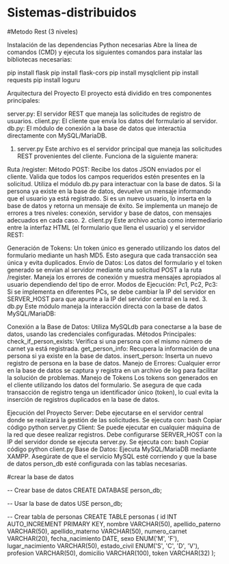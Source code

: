 # Sistemas-distribuidos

#Metodo Rest (3 niveles)

Instalación de las dependencias Python necesarias
Abre la línea de comandos (CMD) y ejecuta los siguientes comandos para instalar las bibliotecas necesarias:

pip install flask
pip install flask-cors
pip install mysqlclient
pip install requests
pip install loguru



Arquitectura del Proyecto
El proyecto está dividido en tres componentes principales:

server.py: El servidor REST que maneja las solicitudes de registro de usuarios.
client.py: El cliente que envía los datos del formulario al servidor.
db.py: El módulo de conexión a la base de datos que interactúa directamente con MySQL/MariaDB.
1. server.py
Este archivo es el servidor principal que maneja las solicitudes REST provenientes del cliente. Funciona de la siguiente manera:

Ruta /register:
Método POST: Recibe los datos JSON enviados por el cliente.
Valida que todos los campos requeridos estén presentes en la solicitud.
Utiliza el módulo db.py para interactuar con la base de datos.
Si la persona ya existe en la base de datos, devuelve un mensaje informando que el usuario ya está registrado.
Si es un nuevo usuario, lo inserta en la base de datos y retorna un mensaje de éxito.
Se implementa un manejo de errores a tres niveles: conexión, servidor y base de datos, con mensajes adecuados en cada caso.
2. client.py
Este archivo actúa como intermediario entre la interfaz HTML (el formulario que llena el usuario) y el servidor REST:

Generación de Tokens:
Un token único es generado utilizando los datos del formulario mediante un hash MD5. Esto asegura que cada transacción sea única y evita duplicados.
Envío de Datos:
Los datos del formulario y el token generado se envían al servidor mediante una solicitud POST a la ruta /register.
Maneja los errores de conexión y muestra mensajes apropiados al usuario dependiendo del tipo de error.
Modos de Ejecución:
Pc1, Pc2, Pc3: Si se implementa en diferentes PCs, se debe cambiar la IP del servidor en SERVER_HOST para que apunte a la IP del servidor central en la red.
3. db.py
Este módulo maneja la interacción directa con la base de datos MySQL/MariaDB:

Conexión a la Base de Datos: Utiliza MySQLdb para conectarse a la base de datos, usando las credenciales configuradas.
Métodos Principales:
check_if_person_exists: Verifica si una persona con el mismo número de carnet ya está registrada.
get_person_info: Recupera la información de una persona si ya existe en la base de datos.
insert_person: Inserta un nuevo registro de persona en la base de datos.
Manejo de Errores: Cualquier error en la base de datos se captura y registra en un archivo de log para facilitar la solución de problemas.
Manejo de Tokens
Los tokens son generados en el cliente utilizando los datos del formulario. Se asegura de que cada transacción de registro tenga un identificador único (token), lo cual evita la inserción de registros duplicados en la base de datos.

Ejecución del Proyecto
Server: Debe ejecutarse en el servidor central donde se realizará la gestión de las solicitudes. Se ejecuta con:
bash
Copiar código
python server.py
Client: Se puede ejecutar en cualquier máquina de la red que desee realizar registros. Debe configurarse SERVER_HOST con la IP del servidor donde se ejecuta server.py. Se ejecuta con:
bash
Copiar código
python client.py
Base de Datos: Ejecuta MySQL/MariaDB mediante XAMPP. Asegúrate de que el servicio MySQL esté corriendo y que la base de datos person_db esté configurada con las tablas necesarias.


#crear la base de datos

-- Crear base de datos
CREATE DATABASE person_db;

-- Usar la base de datos
USE person_db;

-- Crear tabla de personas
CREATE TABLE personas (
    id INT AUTO_INCREMENT PRIMARY KEY,
    nombre VARCHAR(50),
    apellido_paterno VARCHAR(50),
    apellido_materno VARCHAR(50),
    numero_carnet VARCHAR(20),
    fecha_nacimiento DATE,
    sexo ENUM('M', 'F'),
    lugar_nacimiento VARCHAR(50),
    estado_civil ENUM('S', 'C', 'D', 'V'),
    profesion VARCHAR(50),
    domicilio VARCHAR(100),
    token VARCHAR(32)
);
